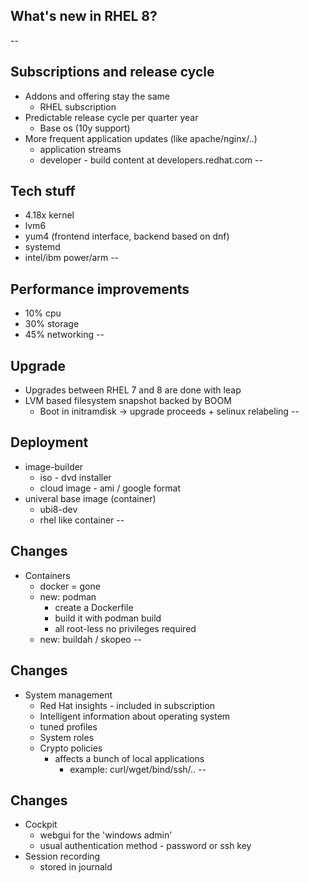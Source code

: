 ## What's new in RHEL 8?
--
## Subscriptions and release cycle
* Addons and offering stay the same
  * RHEL subscription
* Predictable release cycle per quarter year
  * Base os (10y support)
* More frequent application updates (like apache/nginx/..)
  * application streams
  * developer - build content at developers.redhat.com
--
## Tech stuff
* 4.18x kernel
* lvm6
* yum4 (frontend interface, backend based on dnf)
* systemd
* intel/ibm power/arm
--
## Performance improvements
* 10% cpu
* 30% storage
* 45% networking
--
## Upgrade
* Upgrades between RHEL 7 and 8 are done with leap
* LVM based filesystem snapshot backed by BOOM
  * Boot in initramdisk -> upgrade proceeds + selinux relabeling
--
## Deployment
* image-builder
  * iso - dvd installer
  * cloud image - ami / google format
* univeral base image (container)
  * ubi8-dev
  * rhel like container
--
## Changes
* Containers
  * docker = gone
  * new: podman
    * create a Dockerfile
    * build it with podman build
    * all root-less no privileges required
  * new: buildah / skopeo
--
## Changes
* System management
  * Red Hat insights - included in subscription
  * Intelligent information about operating system
  * tuned profiles
  * System roles
  * Crypto policies
    * affects a bunch of local applications
      * example: curl/wget/bind/ssh/..
--
## Changes
* Cockpit
  * webgui for the 'windows admin'
  * usual authentication method - password or ssh key
* Session recording
  * stored in journald
